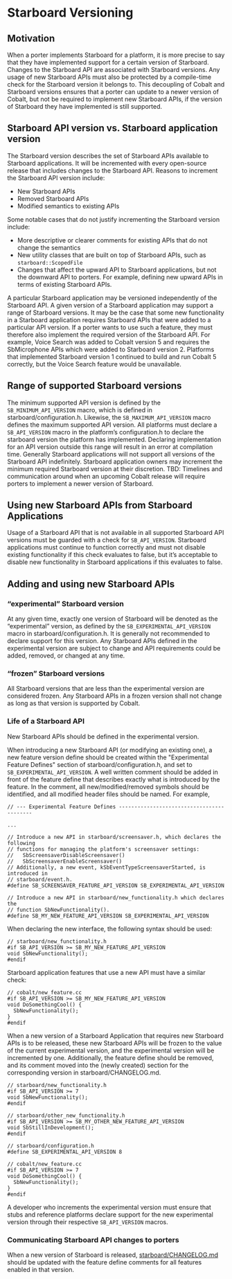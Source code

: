 # Starboard Versioning

## Motivation
When a porter implements Starboard for a platform, it is more precise to say
that they have implemented support for a certain version of Starboard.
Changes to the Starboard API are associated with Starboard versions. Any usage
of new Starboard APIs must also be protected by a compile-time check for the
Starboard version it belongs to. This decoupling of Cobalt and Starboard
versions ensures that a porter can update to a newer version of Cobalt, but not
be required to implement new Starboard APIs, if the version of Starboard they
have implemented is still supported.

## Starboard API version vs. Starboard application version
The Starboard version describes the set of Starboard APIs available to Starboard
applications. It will be incremented with every open-source release that
includes changes to the Starboard API. Reasons to increment the Starboard API
version include:

* New Starboard APIs
* Removed Starboard APIs
* Modified semantics to existing APIs

Some notable cases that do not justify incrementing the Starboard version
include:

* More descriptive or clearer comments for existing APIs that do not change the
  semantics
* New utility classes that are built on top of Starboard APIs, such as
  `starboard::ScopedFile`
* Changes that affect the upward API to Starboard applications, but not the
  downward API to porters. For example, defining new upward APIs in terms of
  existing Starboard APIs.

A particular Starboard application may be versioned independently of the
Starboard API. A given version of a Starboard application may support a range of
Starboard versions. It may be the case that some new functionality in a
Starboard application requires Starboard APIs that were added to a particular
API version. If a porter wants to use such a feature, they must therefore also
implement the required version of the Starboard API. For example, Voice Search
was added to Cobalt version 5 and requires the SbMicrophone APIs which were
added to Starboard version 2. Platforms that implemented Starboard version 1
continued to build and run Cobalt 5 correctly, but the Voice Search feature
would be unavailable.

## Range of supported Starboard versions
The minimum supported API version is defined by the `SB_MINIMUM_API_VERSION`
macro, which is defined in starboard/configuration.h. Likewise, the
`SB_MAXIMUM_API_VERSION` macro defines the maximum supported API version. All
platforms must declare a `SB_API_VERSION` macro in the platform’s
configuration.h to declare the starboard version the platform has implemented.
Declaring implementation for an API version outside this range will result in an
error at compilation time.
Generally Starboard applications will not support all versions of the Starboard
API indefinitely. Starboard application owners may increment the minimum
required Starboard version at their discretion.
TBD: Timelines and communication around when an upcoming Cobalt release will
require porters to implement a newer version of Starboard.

## Using new Starboard APIs from Starboard Applications
Usage of a Starboard API that is not available in all supported Starboard API
versions must be guarded with a check for `SB_API_VERSION`. Starboard
applications must continue to function correctly and must not disable existing
functionality if this check evaluates to false, but it’s acceptable to disable
new functionality in Starboard applications if this evaluates to false.

## Adding and using new Starboard APIs
### “experimental” Starboard version
At any given time, exactly one version of Starboard will be denoted as the
“experimental” version, as defined by the `SB_EXPERIMENTAL_API_VERSION` macro in
starboard/configuration.h. It is generally not recommended to declare support
for this version. Any Starboard APIs defined in the experimental version are
subject to change and API requirements could be added, removed, or changed at
any time.
### “frozen” Starboard versions
All Starboard versions that are less than the experimental version are
considered frozen. Any Starboard APIs in a frozen version shall not change as
long as that version is supported by Cobalt.
### Life of a Starboard API
New Starboard APIs should be defined in the experimental version.

When introducing a new Starboard API (or modifying an existing one), a new
feature version define should be created within the "Experimental Feature
Defines" section of starboard/configuration.h, and set to
`SB_EXPERIMENTAL_API_VERSION`. A well written comment should be added in front
of the feature define that describes exactly what is introduced by the feature.
In the comment, all new/modified/removed symbols should be identified, and all
modified header files should be named.
For example,

```
// --- Experimental Feature Defines ------------------------------------------

...

// Introduce a new API in starboard/screensaver.h, which declares the following
// functions for managing the platform's screensaver settings:
//   SbScreensaverDisableScreensaver()
//   SbScreensaverEnableScreensaver()
// Additionally, a new event, kSbEventTypeScreensaverStarted, is introduced in
// starboard/event.h.
#define SB_SCREENSAVER_FEATURE_API_VERSION SB_EXPERIMENTAL_API_VERSION

// Introduce a new API in starboard/new_functionality.h which declares the
// function SbNewFunctionality().
#define SB_MY_NEW_FEATURE_API_VERSION SB_EXPERIMENTAL_API_VERSION
```

When declaring the new interface, the following syntax should be used:

```
// starboard/new_functionality.h
#if SB_API_VERSION >= SB_MY_NEW_FEATURE_API_VERSION
void SbNewFunctionality();
#endif
```

Starboard application features that use a new API must have a similar check:

```
// cobalt/new_feature.cc
#if SB_API_VERSION >= SB_MY_NEW_FEATURE_API_VERSION
void DoSomethingCool() {
  SbNewFunctionality();
}
#endif
```

When a new version of a Starboard Application that requires new Starboard APIs
is to be released, these new Starboard APIs will be frozen to the value of the
current experimental version, and the experimental version will be incremented
by one.  Additionally, the feature define should be removed, and its comment
moved into the (newly created) section for the corresponding version in
starboard/CHANGELOG.md.

```
// starboard/new_functionality.h
#if SB_API_VERSION >= 7
void SbNewFunctionality();
#endif

// starboard/other_new_functionality.h
#if SB_API_VERSION >= SB_MY_OTHER_NEW_FEATURE_API_VERSION
void SbStillInDevelopment();
#endif

// starboard/configuration.h
#define SB_EXPERIMENTAL_API_VERSION 8

// cobalt/new_feature.cc
#if SB_API_VERSION >= 7
void DoSomethingCool() {
  SbNewFunctionality();
}
#endif
```

A developer who increments the experimental version must ensure that stubs and
reference platforms declare support for the new experimental version through
their respective `SB_API_VERSION` macros.

### Communicating Starboard API changes to porters
When a new version of Starboard is released, [starboard/CHANGELOG.md](../CHANGELOG.md) should be
updated with the feature define comments for all features enabled in that
version.
